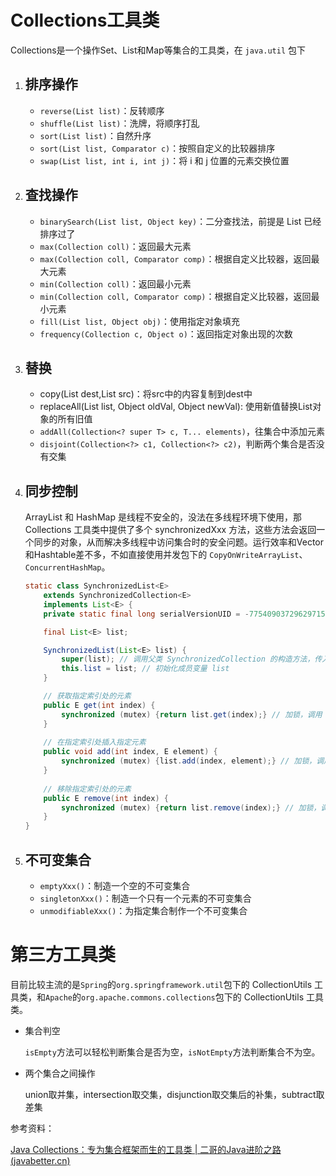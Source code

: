 # Collections工具类

Collections是一个操作Set、List和Map等集合的工具类，在 `java.util` 包下

1. ## 排序操作

   * `reverse(List list)`：反转顺序
   * `shuffle(List list)`：洗牌，将顺序打乱
   * `sort(List list)`：自然升序
   * `sort(List list, Comparator c)`：按照自定义的比较器排序
   * `swap(List list, int i, int j)`：将 i 和 j 位置的元素交换位置

2. ## 查找操作

   * `binarySearch(List list, Object key)`：二分查找法，前提是 List 已经排序过了
   * `max(Collection coll)`：返回最大元素
   * `max(Collection coll, Comparator comp)`：根据自定义比较器，返回最大元素
   * `min(Collection coll)`：返回最小元素
   * `min(Collection coll, Comparator comp)`：根据自定义比较器，返回最小元素
   * `fill(List list, Object obj)`：使用指定对象填充
   * `frequency(Collection c, Object o)`：返回指定对象出现的次数

3. ## 替换

   - copy(List dest,List src)：将src中的内容复制到dest中
   - replaceAll(List list, Object oldVal, Object newVal): 使用新值替换List对象的所有旧值
   - `addAll(Collection<? super T> c, T... elements)`，往集合中添加元素
   - `disjoint(Collection<?> c1, Collection<?> c2)`，判断两个集合是否没有交集

4. ## 同步控制

   ArrayList 和 HashMap 是线程不安全的，没法在多线程环境下使用，那 Collections 工具类中提供了多个 synchronizedXxx 方法，这些方法会返回一个同步的对象，从而解决多线程中访问集合时的安全问题。运行效率和Vector和Hashtable差不多，不如直接使用并发包下的 `CopyOnWriteArrayList`、`ConcurrentHashMap`。

      ```java
      static class SynchronizedList<E>
          extends SynchronizedCollection<E>
          implements List<E> {
          private static final long serialVersionUID = -7754090372962971524L;
      
          final List<E> list;
      
          SynchronizedList(List<E> list) {
              super(list); // 调用父类 SynchronizedCollection 的构造方法，传入 list
              this.list = list; // 初始化成员变量 list
          }
      
          // 获取指定索引处的元素
          public E get(int index) {
              synchronized (mutex) {return list.get(index);} // 加锁，调用 list 的 get 方法获取元素
          }
          
          // 在指定索引处插入指定元素
          public void add(int index, E element) {
              synchronized (mutex) {list.add(index, element);} // 加锁，调用 list 的 add 方法插入元素
          }
          
          // 移除指定索引处的元素
          public E remove(int index) {
              synchronized (mutex) {return list.remove(index);} // 加锁，调用 list 的 remove 方法移除元素
          }
      }
      
      ```

      

5. ## 不可变集合

   * `emptyXxx()`：制造一个空的不可变集合
   * `singletonXxx()`：制造一个只有一个元素的不可变集合
   * `unmodifiableXxx()`：为指定集合制作一个不可变集合



# 第三方工具类

目前比较主流的是`Spring`的`org.springframework.util`包下的 CollectionUtils 工具类，和`Apache`的`org.apache.commons.collections`包下的 CollectionUtils 工具类。

* 集合判空

  `isEmpty`方法可以轻松判断集合是否为空，`isNotEmpty`方法判断集合不为空。

* 两个集合之间操作

  union取并集，intersection取交集，disjunction取交集后的补集，subtract取差集



参考资料：

[Java Collections：专为集合框架而生的工具类 | 二哥的Java进阶之路 (javabetter.cn)](https://javabetter.cn/common-tool/collections.html)
